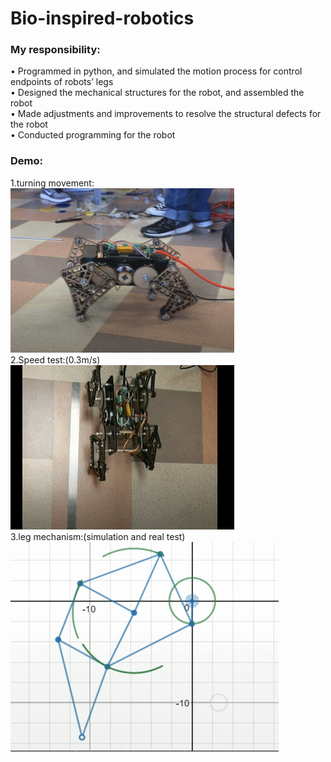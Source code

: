 # Bio-inspired-robotics

### My responsibility:
•	Programmed in python, and simulated the motion process for control endpoints of robots’ legs  
•	Designed the mechanical structures for the robot, and assembled the robot   
•	Made adjustments and improvements to resolve the structural defects for the robot   
•	Conducted programming for the robot  

### Demo:
1.turning movement:  
![Bat symbol](turning_movement.gif)  
2.Speed test:(0.3m/s)  
![Bat symbol](speed_test.gif)  
3.leg mechanism:(simulation and real test)
![Bat symbol](simulation.gif) 

